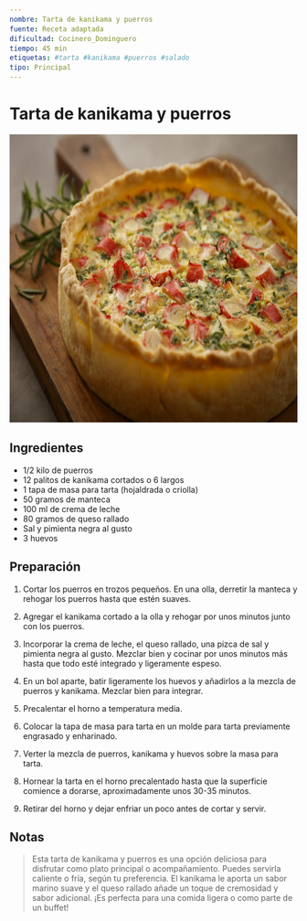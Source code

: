```yaml
---
nombre: Tarta de kanikama y puerros
fuente: Receta adaptada
dificultad: Cocinero_Dominguero
tiempo: 45 min
etiquetas: #tarta #kanikama #puerros #salado
tipo: Principal
---
```


# Tarta de kanikama y puerros

![Imagen de tarta de kanikama y puerros](img/tarta-kanikama-puerro.jpg)

## Ingredientes

- 1/2 kilo de puerros
- 12 palitos de kanikama cortados o 6 largos
- 1 tapa de masa para tarta (hojaldrada o criolla)
- 50 gramos de manteca
- 100 ml de crema de leche
- 80 gramos de queso rallado
- Sal y pimienta negra al gusto
- 3 huevos

## Preparación

1. Cortar los puerros en trozos pequeños. En una olla, derretir la manteca y rehogar los puerros hasta que estén suaves.
   
2. Agregar el kanikama cortado a la olla y rehogar por unos minutos junto con los puerros.
   
3. Incorporar la crema de leche, el queso rallado, una pizca de sal y pimienta negra al gusto. Mezclar bien y cocinar por unos minutos más hasta que todo esté integrado y ligeramente espeso.

4. En un bol aparte, batir ligeramente los huevos y añadirlos a la mezcla de puerros y kanikama. Mezclar bien para integrar.

5. Precalentar el horno a temperatura media.

6. Colocar la tapa de masa para tarta en un molde para tarta previamente engrasado y enharinado.

7. Verter la mezcla de puerros, kanikama y huevos sobre la masa para tarta.

8. Hornear la tarta en el horno precalentado hasta que la superficie comience a dorarse, aproximadamente unos 30-35 minutos.

9. Retirar del horno y dejar enfriar un poco antes de cortar y servir.

## Notas

> Esta tarta de kanikama y puerros es una opción deliciosa para disfrutar como plato principal o acompañamiento. Puedes servirla caliente o fría, según tu preferencia. El kanikama le aporta un sabor marino suave y el queso rallado añade un toque de cremosidad y sabor adicional. ¡Es perfecta para una comida ligera o como parte de un buffet!